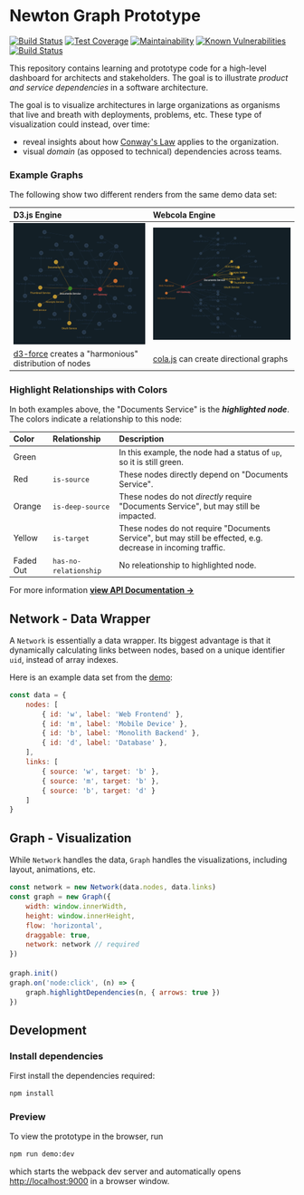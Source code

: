 # Newton Graph Prototype 

[![Build Status](https://travis-ci.org/julie-ng/newtonjs-graph.svg?branch=master)](https://travis-ci.org/julie-ng/newtonjs-graph)
[![Test Coverage](https://api.codeclimate.com/v1/badges/7a3975197c576202fe08/test_coverage)](https://codeclimate.com/github/julie-ng/newtonjs-graph/test_coverage)
[![Maintainability](https://api.codeclimate.com/v1/badges/7a3975197c576202fe08/maintainability)](https://codeclimate.com/github/julie-ng/newtonjs-graph/maintainability)
[![Known Vulnerabilities](https://snyk.io/test/github/julie-ng/newtonjs-graph/badge.svg?targetFile=package.json)](https://snyk.io/test/github/julie-ng/newtonjs-graph?targetFile=package.json)
[![Build Status](https://dev.azure.com/newtonjs/newton-graph/_apis/build/status/julie-ng.newtonjs-graph?branchName=master)](https://dev.azure.com/newtonjs/newton-graph/_build/latest?definitionId=1&branchName=master)

This repository contains learning and prototype code for a high-level dashboard for architects and stakeholders. The goal is to illustrate *product and service dependencies* in a software architecture.

The goal is to visualize architectures in large organizations as organisms that live and breath with deployments, problems, etc. These type of visualization could instead, over time:

- reveal insights about how [Conway's Law](https://en.wikipedia.org/wiki/Conway%27s_law) applies to the organization.
- visual _domain_ (as opposed to technical) dependencies across teams.

### Example Graphs

The following show two different renders from the same demo data set:

| D3.js Engine | Webcola Engine |
|:--|:--|
| <img src="./images/screenshots/demo-d3-layout.png" alt="Example Graph with d3.js Layout Engine" width="350" style="max-width:100%"> | <img src="./images/screenshots/demo-cola-layout.png" alt="Example Graph with webcola Layout Engine" width="400" style="max-width:100%"> | 
| [d3-force](https://github.com/d3/d3-force) creates a "harmonious" distribution of nodes | [cola.js](https://ialab.it.monash.edu/webcola/) can create directional graphs |

### Highlight Relationships with Colors

In both examples above, the "Documents Service" is the **_highlighted node_**. The colors indicate a relationship to this node:

| Color | Relationship | Description |
|:--|:--|:--|
| Green | | In this example, the node had a status of `up`, so it is still green. |
| Red | `is-source` | These nodes directly depend on "Documents Service". |
| Orange | `is-deep-source` | These nodes do not _directly_ require "Documents Service", but may still be impacted. |
| Yellow | `is-target` | These nodes do not require "Documents Service", but may still be effected, e.g. decrease in incoming traffic. |
| Faded Out | `has-no-relationship` | No releationship to highlighted node. |

For more information **[view API Documentation &rarr;](https://julie-ng.github.io/newtonjs-graph/)**

## Network - Data Wrapper

A `Network` is essentially a data wrapper. Its biggest advantage is that it dynamically calculating links between nodes, based on a unique identifier `uid`, instead of array indexes.

Here is an example data set from the [demo](./demo/data/3a.data.js):

```javascript
const data = {
	nodes: [
		{ id: 'w', label: 'Web Frontend' },
		{ id: 'm', label: 'Mobile Device' },
		{ id: 'b', label: 'Monolith Backend' },
		{ id: 'd', label: 'Database' },
	],
	links: [
		{ source: 'w', target: 'b' },
		{ source: 'm', target: 'b' },
		{ source: 'b', target: 'd' }
	]
}
```

## Graph - Visualization

While `Network` handles the data, `Graph` handles the visualizations, including layout, animations, etc.


```javascript
const network = new Network(data.nodes, data.links)
const graph = new Graph({
	width: window.innerWidth,
	height: window.innerHeight,
	flow: 'horizontal',	
	draggable: true,
	network: network // required
})

graph.init()
graph.on('node:click', (n) => {
	graph.highlightDependencies(n, { arrows: true })
})
```

## Development

### Install dependencies

First install the dependencies required:

```bash
npm install
```

### Preview

To view the prototype in the browser, run

```bash
npm run demo:dev
```

which starts the webpack dev server and automatically opens [http://localhost:9000](http://localhost:9000) in a browser window.